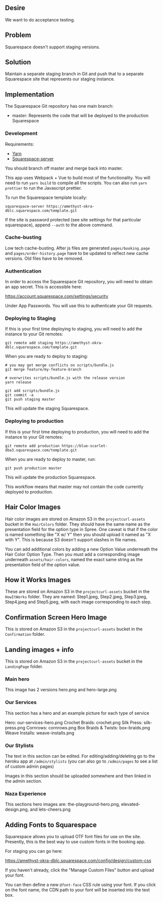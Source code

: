 ## Desire

We want to do acceptance testing.

## Problem

Squarespace doesn't support staging versions.

## Solution

Maintain a separate staging branch in Git and push that to a separate Squarespace site that represents our staging instance.

## Implementation

The Squarespace Git repository has one main branch:

- master: Represents the code that will be deployed to the production Squarespace

### Development

Requirements:
* [Yarn](https://yarnpkg.com/en/docs/getting-started)
* [Squarespace-server](https://developers.squarespace.com/local-development)

You should branch off master and merge back into master.

This app uses Webpack + Vue to build most of the functionality. You will need to run `yarn build` to compile all the scripts. You can also run `yarn prettier` to run the Javascript prettier.

To run the Squarespace template locally:
 ```
 squarespace-server https://amethyst-okra-dblc.squarespace.com/template.git
 ```

If the site is password protected (see site settings for that particular squarespace), append `--auth` to the above command.

### Cache-busting

Low tech cache-busting. After js files are generated `pages/booking.page` and `pages/order-history.page` have to be updated to reflect new cache versions. Old files have to be removed.

### Authentication

In order to access the Squarespace Git repository, you will need to obtain an app secret. This is accessible here:

https://account.squarespace.com/settings/security

Under App Passwords. You will use this to authenticate your Git requests.

### Deploying to Staging

If this is your first time deploying to staging, you will need to add the instance to your Git remotes:

    git remote add staging https://amethyst-okra-dblc.squarespace.com/template.git

When you are ready to deploy to staging:

    # you may get merge conflicts on scripts/bundle.js
    git merge feature/my-feature-branch

    # overwrites scripts/bundle.js with the release version
    yarn release

    git add scripts/bundle.js
    git commit -a
    git push staging master

This will update the staging Squarespace.

### Deploying to production

If this is your first time deploying to production, you will need to add the instance to your Git remotes:

    git remote add production https://blue-scarlet-dba3.squarespace.com/template.git

When you are ready to deploy to master, run:

    git push production master

This will update the production Squarespace.

This workflow means that master may not contain the code currently deployed to production.

## Hair Color Images

Hair color images are stored on Amazon S3 in the `projectcurl-assets` bucket in the `HairColors` folder. They should have the same name as the presentation field for the option type in Spree. One caveat is that if the color is named something like "X w/ Y" then you should upload it named as "X with Y". This is because S3 doesn't support slashes in file names.

You can add additional colors by adding a new Option Value underneath the Hair Color Option Type. Then you must add a corresponding image underneath `assets/hair-colors`, named the exact same string as the presentation field of the option value.

## How it Works Images

These are stored on Amazon S3 in the `projectcurl-assets` bucket in the `HowItWorks` folder. They are named: Step1.jpeg, Step2.jpeg, Step3.jpeg, Step4.jpeg and Step5.jpeg, with each image corresponding to each step.

## Confirmation Screen Hero Image

This is stored on Amazon S3 in the `projectcurl-assets` bucket in the `Confirmation` folder.

## Landing images + info

This is stored on Amazon S3 in the `projectcurl-assets` bucket in the `LandingPage` folder.

### Main hero

This image has 2 versions
hero.png and hero-large.png

### Our Services

This section has a hero and an example picture for each type of service

Hero: our-services-hero.png
Crochet Braids: crochet.png
Silk Press: silk-press.png
Cornrows: cornrows.png
Box Braids & Twists: box-braids.png
Weave Installs: weave-installs.png

### Our Stylists

The text in this section can be edited. For editing/adding/deleting go to the heroku app at `/admin/stylists` (you can also go to `/admin/pages` to see a list of custom admin pages)

Images in this section should be uploaded somewhere and then linked in the admin section.

### Naza Experience

This sections hero images are:
the-playground-hero.png, elevated-design.png, and lets-cheers.png

## Adding Fonts to Squarespace

Squarespace allows you to upload OTF font files for use on the site. Presently, this is the best way to use custom fonts in the booking app.

For staging you can go here:

https://amethyst-okra-dblc.squarespace.com/config/design/custom-css

If you haven't already, click the "Manage Custom Files" button and upload your font.

You can then define a new `@font-face` CSS rule using your font. If you click on the font name, the CDN path to your font will be inserted into the text box.
